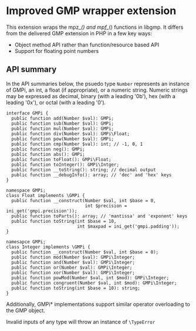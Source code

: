 # Improved GMP wrapper extension

This extension wraps the mpz_*() and mpf_*() functions in libgmp.
It differs from the delivered GMP extension in PHP in a few key ways:

* Object method API rather than function/resource based API
* Support for floating point numbers

## API summary

In the API summaries below, the psuedo type `Number` represents an instance of GMPi, an int, a float (if appropriate), or a numeric string.  Numeric strings may be expressed as decimal, binary (with a leading '0b'), hex (with a leading '0x'), or octal (with a leading '0').

```
interface GMPi {
  public function add(Number $val): GMPi;
  public function sub(Number $val): GMPi;
  public function mul(Number $val): GMPi;
  public function div(Number $val): GMPi\Float;
  public function pow(Number $val): GMPi;
  public function cmp(Number $val): int; // -1, 0, 1
  public function neg(): GMPi;
  public function abs(): GMPi;
  public function toFloat(): GMPi\Float;
  public function toInteger(): GMPi\Intger;
  public function __toString(): string; // decimal output
  public function __debugInfo(): array; // 'dec' and 'hex' keys
}

namespace GMPi;
class Float implements \GMPi {
  public function __construct(Number $val, int $base = 0,
                              int $precision = ini_get('gmpi.precision'));
  public function toParts(): array; // 'mantissa' and 'exponent' keys
  public function toString(int $base = 10,
                           int $maxpad = ini_get('gmpi.padding'));
}

namesapce GMPi;
class Integer implements \GMPi {
  public function __construct(Number $val, int $base = 0);
  public function mod(Number $val): GMPi\Integer;
  public function and(Number $val): GMPi\Integer;
  public function or(Number $val): GMPi\Integer;
  public function xor(Number $val): GMPi\Integer;
  public function powMod(Number $val, int $mod): GMPi\Integer;
  public function congruent(Number $val, int $mod): GMPi\Integer;
  public function toString(int $base = 10): string;
}
```

Additionally, GMPi\* implementations support similar operator overloading to the GMP object.

Invalid inputs of any type will throw an instance of `\TypeError`
